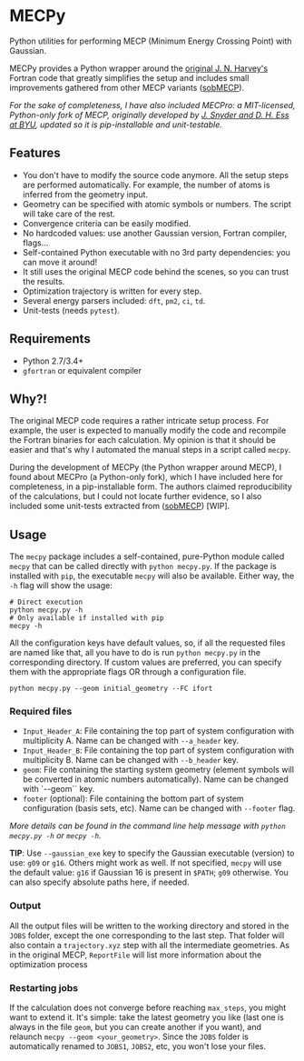 # MECPy

Python utilities for performing MECP (Minimum Energy Crossing Point) with Gaussian.

MECPy provides a Python wrapper around the [original J. N. Harvey's](https://link.springer.com/article/10.1007/s002140050309) Fortran code that greatly simplifies the setup and includes small improvements gathered from other MECP variants ([sobMECP](http://sobereva.com/286)).

_For the sake of completeness, I have also included MECPro: a MIT-licensed, Python-only fork of MECP, originally developed by [J. Snyder and D. H. Ess at BYU](http://jur.byu.edu/?p=22227), updated so it is pip-installable and unit-testable._

## Features

- You don't have to modify the source code anymore. All the setup steps are performed automatically. For example, the number of atoms is inferred from the geometry input.
- Geometry can be specified with atomic symbols or numbers. The script will take care of the rest.
- Convergence criteria can be easily modified.
- No hardcoded values: use another Gaussian version, Fortran compiler, flags...
- Self-contained Python executable with no 3rd party dependencies: you can move it around!
- It still uses the original MECP code behind the scenes, so you can trust the results.
- Optimization trajectory is written for every step.
- Several energy parsers included: `dft`, `pm2`, `ci`, `td`.
- Unit-tests (needs `pytest`).

## Requirements

- Python 2.7/3.4+
- `gfortran` or equivalent compiler

## Why?!

The original MECP code requires a rather intricate setup process. For example, the user is expected to manually modify the code and recompile the Fortran binaries for each calculation. My opinion is that it should be easier and that's why I automated the manual steps in a script called `mecpy`.

During the development of MECPy (the Python wrapper around MECP), I found about MECPro (a Python-only fork), which I have included here for completeness, in a pip-installable form. The authors claimed reproducibility of the calculations, but I could not locate further evidence, so I also included some unit-tests extracted from ([sobMECP](http://sobereva.com/286)) [WIP].

## Usage

The `mecpy` package includes a self-contained, pure-Python module called `mecpy` that can be called directly with `python mecpy.py`. If the package is installed with `pip`, the executable `mecpy` will also be available. Either way, the `-h` flag will show the usage:

```
# Direct execution
python mecpy.py -h
# Only available if installed with pip
mecpy -h
```

All the configuration keys have default values, so, if all the requested files are named like that, all you have to do is run `python mecpy.py` in the corresponding directory. If custom values are preferred, you can specify them with the appropriate flags OR through a configuration file.

```
python mecpy.py --geom initial_geometry --FC ifort
```


### Required files

- `Input_Header_A`: File containing the top part of system configuration with multiplicity A. Name can be changed with `--a_header` key.
- `Input_Header_B`: File containing the top part of system configuration with multiplicity B. Name can be changed with `--b_header` key.
- `geom`: File containing the starting system geometry (element symbols will be converted in atomic numbers automatically). Name can be changed with `--geom`` key.
- `footer` (optional): File containing the bottom part of system configuration (basis sets, etc). Name can be changed with `--footer` flag.

_More details can be found in the command line help message with `python mecpy.py -h` or `mecpy -h`._

__TIP__: Use `--gaussian_exe` key to specify the Gaussian executable (version) to use: `g09` or `g16`. Others might work as well. If not specified, `mecpy` will use the default value: `g16` if Gaussian 16 is present in `$PATH`; `g09` otherwise. You can also specify absolute paths here, if needed.

### Output

All the output files will be written to the working directory and stored in the `JOBS` folder, except the one corresponding to the last step. That folder will also contain a `trajectory.xyz` step with all the intermediate geometries. As in the original MECP, `ReportFile` will list more information about the optimization process


### Restarting jobs

If the calculation does not converge before reaching `max_steps`, you might want to extend it. It's simple: take the latest geometry you like (last one is always in the file `geom`, but you can create another if you want), and relaunch `mecpy --geom <your_geometry>`. Since the `JOBS` folder is automatically renamed to `JOBS1`, `JOBS2`, etc, you won't lose your files.
